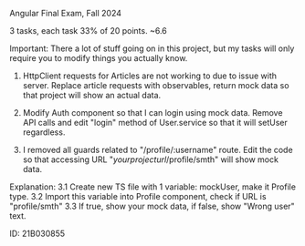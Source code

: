 Angular Final Exam, Fall 2024

3 tasks, each task 33% of 20 points. ~6.6

Important: There a lot of stuff going on in this project, but my tasks will only require you to modify things you actually know. 

1. HttpClient requests for Articles are not working to due to issue with server. Replace article requests with observables, return mock data so that project will show an actual data.

2. Modify Auth component so that I can login using mock data. Remove API calls and edit "login" method of User.service so that it will setUser regardless.

32. I removed all guards related to "/profile/:username" route. Edit the code so that accessing URL "*yourprojecturl*/profile/smth" will show mock data.

  Explanation: 
  3.1 Create new TS file with 1 variable: mockUser, make it Profile type.
  3.2 Import this variable into Profile component, check if URL is "profile/smth"
  3.3 If true, show your mock data, if false, show "Wrong user" text.


ID: 21B030855